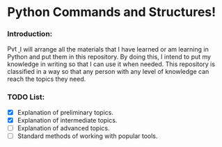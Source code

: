 # Python Commands and Structures!

### Introduction:

<a href="https://www.python.org/" target="_blank"> <img src="https://www.vectorlogo.zone/logos/python/python-icon.svg" alt="Python" width="25" height="15"/> </a> I will arrange all the materials that I have learned or am learning in Python and put them in this repository.
By doing this, I intend to put my knowledge in writing so that I can use it when needed.
This repository is classified in a way so that any person with any level of knowledge can reach the topics they need.

### TODO List:

- [x] Explanation of preliminary topics.
- [x] Explanation of intermediate topics.
- [ ] Explanation of advanced topics.
- [ ] Standard methods of working with popular tools.
